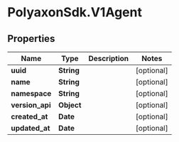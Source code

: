 # PolyaxonSdk.V1Agent

## Properties
Name | Type | Description | Notes
------------ | ------------- | ------------- | -------------
**uuid** | **String** |  | [optional] 
**name** | **String** |  | [optional] 
**namespace** | **String** |  | [optional] 
**version_api** | **Object** |  | [optional] 
**created_at** | **Date** |  | [optional] 
**updated_at** | **Date** |  | [optional] 


